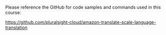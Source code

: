 Please reference the GitHub for code samples and commands used in this course:

https://github.com/pluralsight-cloud/amazon-translate-scale-language-translation
